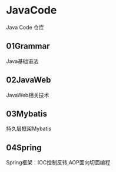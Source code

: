 # JavaCode
Java Code 仓库
## 01Grammar 
Java基础语法
## 02JavaWeb  
JavaWeb相关技术
## 03Mybatis
持久层框架Mybatis
## 04Spring
Spring框架：IOC控制反转,AOP面向切面编程